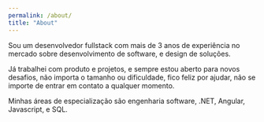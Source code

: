 ```yaml
---
permalink: /about/
title: "About"
---
```


Sou um desenvolvedor fullstack com mais de 3 anos de experiência no mercado sobre
desenvolvimento de software, e design de soluções.

Já trabalhei com produto e projetos, e sempre estou aberto para novos desafios,
não importa o tamanho ou dificuldade, fico feliz por ajudar, não se importe de
entrar em contato a qualquer momento.

Minhas áreas de especialização são engenharia software, .NET, Angular, Javascript, 
e SQL.